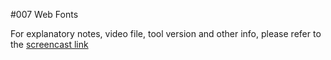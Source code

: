 #007 Web Fonts

For explanatory notes, video file, tool version and other info, please refer to the [screencast link](http://build-podcast.com/web-fonts/)
